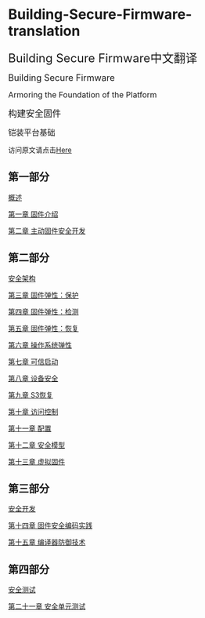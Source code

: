 # Building-Secure-Firmware-translation
<font size=5>Building Secure Firmware中文翻译</font>

<font size=4>Building Secure Firmware</font>

<font size=3>Armoring the Foundation of the Platform</font>

<font size=4>构建安全固件</font>

<font size=3>铠装平台基础</font>

访问原文请点击[Here](https://link.springer.com/content/pdf/10.1007/978-1-4842-6106-4.pdf)

## 第一部分
[概述](第一部分：概述.md)

[第一章 固件介绍](第一部分-第一章：固件介绍.md)

[第二章 主动固件安全开发](第一部分-第二章：主动固件安全开发.md)

## 第二部分
[安全架构](第二部分：安全架构.md)

[第三章 固件弹性：保护](第二部分-第三章：固件弹性：保护.md)

[第四章 固件弹性：检测](第二部分-第四章：固件弹性：检测.md)

[第五章 固件弹性：恢复](第二部分-第五章：固件弹性：恢复.md)

[第六章 操作系统弹性](第二部分-第六章：操作系统弹性.md)

[第七章 可信启动](第二部分-第七章：可信启动.md)

[第八章 设备安全](第二部分-第八章：设备安全.md)

[第九章 S3恢复](第二部分-第九章：S3恢复.md)

[第十章 访问控制](第二部分-第十章：访问控制.md)

[第十一章 配置](第二部分-第十一章：配置.md)

[第十二章 安全模型](第二部分-第十二章：安全模型.md)

[第十三章 虚拟固件](第二部分-第十三章：虚拟固件.md)

## 第三部分
[安全开发](第三部分：安全开发.md)

[第十四章 固件安全编码实践](第三部分-第十四章：固件安全编码实践.md)

[第十五章 编译器防御技术](第三部分-第十五章：编译器防御技术.md)

## 第四部分
[安全测试](第四部分：安全测试.md)

[第二十一章 安全单元测试](第四部分-第二十一章：安全单元测试.md)
